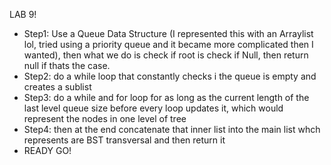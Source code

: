 LAB 9!
 
 
 * Step1: Use a Queue Data Structure (I represented this with an Arraylist lol, tried using a priority queue and it became more complicated then I wanted), then what we do is check if root is check if Null, then return null if thats the case.
 * Step2: do a while loop that constantly checks i the queue is empty and creates a sublist
 * Step3: do a while and for loop for as long as the current length of the last level queue size before every loop updates it, which would represent the nodes in one level of tree
 * Step4: then at the end concatenate that inner list into the main list whch represents are BST transversal and then return it
 * READY GO!
